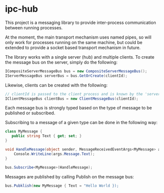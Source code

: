 # ipc-hub

This project is a messaging library to provide inter-process communication between running processes.

At the moment, the main transport mechanism uses named pipes, so will only work for processes running on the same machine, but could be extended to provide a socket based transport mechanism in future.

The library works with a single server (hub) and multiple clients.  To create the message bus on the server, simply do the following:

```cs
ICompositeServerMessageBus bus = new CompositeServerMessageBus();
IServerMessageBus serverBus = bus.GetOrCreate(clientId);
```

Likewise, clients can be created with the following:

```cs
// clientId is passed to the client process and is known by the 'server'
IClientMessageBus clientBus = new ClientMessageBus(clientId);
```

Each message bus is strongly typed based on the type of message to be published or subscribed.

Subscribing to a message of a given type can be done in the following way:

```cs
class MyMessage {
   public string Text { get; set; }
}

void HandleMessage(object sender, MessageReceivedEventArgs<MyMessage> args) {
    Console.WriteLine(args.Message.Text);
}

bus.Subscribe<MyMessage>(HandleMessage);

```

Messages are published by calling Publish on the message bus:

```cs
bus.Pubklish(new MyMessage { Text = "Hello World });
```
